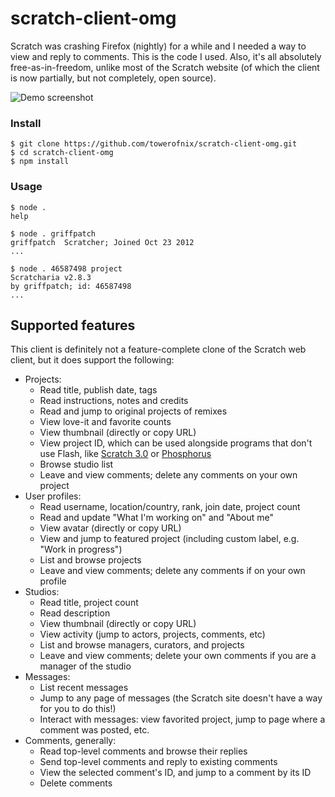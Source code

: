 # scratch-client-omg

Scratch was crashing Firefox (nightly) for a while and I needed a way to view and reply to comments. This is the code I used. Also, it's all absolutely free-as-in-freedom, unlike most of the Scratch website (of which the client is now partially, but not completely, open source).

![Demo screenshot](https://u.cubeupload.com/QNgz4p.png)

### Install

```
$ git clone https://github.com/towerofnix/scratch-client-omg.git
$ cd scratch-client-omg
$ npm install
```

### Usage

```
$ node .
help

$ node . griffpatch
griffpatch  Scratcher; Joined Oct 23 2012
...

$ node . 46587498 project
Scratcharia v2.8.3
by griffpatch; id: 46587498
...
```

## Supported features

This client is definitely not a feature-complete clone of the Scratch web client, but it does support the following:

* Projects:
  * Read title, publish date, tags
  * Read instructions, notes and credits
  * Read and jump to original projects of remixes
  * View love-it and favorite counts
  * View thumbnail (directly or copy URL)
  * View project ID, which can be used alongside programs that don't use Flash, like [Scratch 3.0](https://llk.github.io/scratch-gui/) or [Phosphorus](https://phosphorus.github.io/)
  * Browse studio list
  * Leave and view comments; delete any comments on your own project
* User profiles:
  * Read username, location/country, rank, join date, project count
  * Read and update "What I'm working on" and "About me"
  * View avatar (directly or copy URL)
  * View and jump to featured project (including custom label, e.g. "Work in progress")
  * List and browse projects
  * Leave and view comments; delete any comments if on your own profile
* Studios:
  * Read title, project count
  * Read description
  * View thumbnail (directly or copy URL)
  * View activity (jump to actors, projects, comments, etc)
  * List and browse managers, curators, and projects
  * Leave and view comments; delete your own comments if you are a manager of the studio
* Messages:
  * List recent messages
  * Jump to any page of messages (the Scratch site doesn't have a way for you to do this!)
  * Interact with messages: view favorited project, jump to page where a comment was posted, etc.
* Comments, generally:
  * Read top-level comments and browse their replies
  * Send top-level comments and reply to existing comments
  * View the selected comment's ID, and jump to a comment by its ID
  * Delete comments
